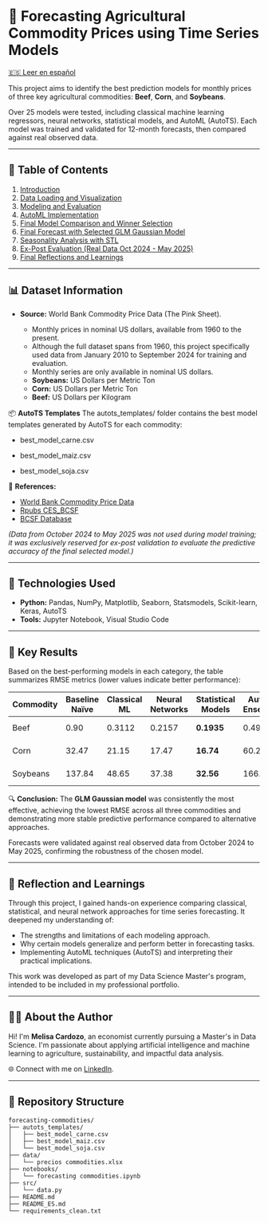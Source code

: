 # 🌾 Forecasting Agricultural Commodity Prices using Time Series Models

[🇪🇸 Leer en español](README_ES.md)

This project aims to identify the best prediction models for monthly prices of three key agricultural commodities: **Beef**, **Corn**, and **Soybeans**.

Over 25 models were tested, including classical machine learning regressors, neural networks, statistical models, and AutoML (AutoTS). Each model was trained and validated for 12-month forecasts, then compared against real observed data.

---

## 📌 Table of Contents

1. [Introduction](#introduction)
2. [Data Loading and Visualization](#data-loading-and-visualization)
3. [Modeling and Evaluation](#modeling-and-evaluation)
4. [AutoML Implementation](#automl-implementation)
5. [Final Model Comparison and Winner Selection](#final-model-comparison-and-winner-selection)
6. [Final Forecast with Selected GLM Gaussian Model](#final-forecast-with-selected-glm-gaussian-model)
7. [Seasonality Analysis with STL](#seasonality-analysis-with-stl)
8. [Ex-Post Evaluation (Real Data Oct 2024 - May 2025)](#ex-post-evaluation-real-data-oct-2024---may-2025)
9. [Final Reflections and Learnings](#final-reflections-and-learnings)

---

## 📊 Dataset Information

* **Source:** World Bank Commodity Price Data (The Pink Sheet).

  * Monthly prices in nominal US dollars, available from 1960 to the present.
  * Although the full dataset spans from 1960, this project specifically used data from January 2010 to September 2024 for training and evaluation.
  * Monthly series are only available in nominal US dollars.
  * **Soybeans:** US Dollars per Metric Ton
  * **Corn:** US Dollars per Metric Ton
  * **Beef:** US Dollars per Kilogram

📦 **AutoTS Templates** The autots_templates/ folder contains the best model templates generated by AutoTS for each commodity:

  * best_model_carne.csv

  * best_model_maiz.csv

  * best_model_soja.csv

📌 **References:**

* [World Bank Commodity Price Data](https://thedocs.worldbank.org/en/doc/5d903e848db1d1b83e0ec8f744e55570-0350012021/related/CMO-Pink-Sheet-October-2024.pdf)
* [Rpubs CES\_BCSF](https://rpubs.com/CES_BCSF/1157675)
* [BCSF Database](https://www.bcsf.com.ar/ces/base-datos/preview/6/precios-internacionales-de-los-commodities)

*(Data from October 2024 to May 2025 was not used during model training; it was exclusively reserved for ex-post validation to evaluate the predictive accuracy of the final selected model.)*

---

## 🧠 Technologies Used

* **Python:** Pandas, NumPy, Matplotlib, Seaborn, Statsmodels, Scikit-learn, Keras, AutoTS
* **Tools:** Jupyter Notebook, Visual Studio Code

---

## 🏁 Key Results

Based on the best-performing models in each category, the table summarizes RMSE metrics (lower values indicate better performance):

| Commodity | Baseline Naïve | Classical ML | Neural Networks | Statistical Models | AutoTS Ensemble | 🥇 Final Winner |
| --------- | -------------- | ------------ | --------------- | ------------------ | --------------- | --------------- |
| Beef      | 0.90           | 0.3112       | 0.2157          | **0.1935**         | 0.49            | ✅ GLM Gaussian  |
| Corn      | 32.47          | 21.15        | 17.47           | **16.74**          | 60.24           | ✅ GLM Gaussian  |
| Soybeans  | 137.84         | 48.65        | 37.38           | **32.56**          | 166.02          | ✅ GLM Gaussian  |

🔍 **Conclusion:** The **GLM Gaussian model** was consistently the most effective, achieving the lowest RMSE across all three commodities and demonstrating more stable predictive performance compared to alternative approaches.

Forecasts were validated against real observed data from October 2024 to May 2025, confirming the robustness of the chosen model.

---

## 🧭 Reflection and Learnings

Through this project, I gained hands-on experience comparing classical, statistical, and neural network approaches for time series forecasting. It deepened my understanding of:

* The strengths and limitations of each modeling approach.
* Why certain models generalize and perform better in forecasting tasks.
* Implementing AutoML techniques (AutoTS) and interpreting their practical implications.

This work was developed as part of my Data Science Master's program, intended to be included in my professional portfolio. 

---

## 🙋‍♀️ About the Author

Hi! I'm **Melisa Cardozo**, an economist currently pursuing a Master's in Data Science. I'm passionate about applying artificial intelligence and machine learning to agriculture, sustainability, and impactful data analysis.

🌐 Connect with me on [LinkedIn](https://linkedin.com/in/tu-linkedin).

---

## 📌 Repository Structure

```
forecasting-commodities/
├── autots_templates/
│   ├── best_model_carne.csv
│   ├── best_model_maiz.csv
│   └── best_model_soja.csv
├── data/
│   └── precios commodities.xlsx
├── notebooks/
│   └── forecasting commodities.ipynb
├── src/
│   └── data.py
├── README.md
├── README_ES.md
└── requirements_clean.txt    
```

```
